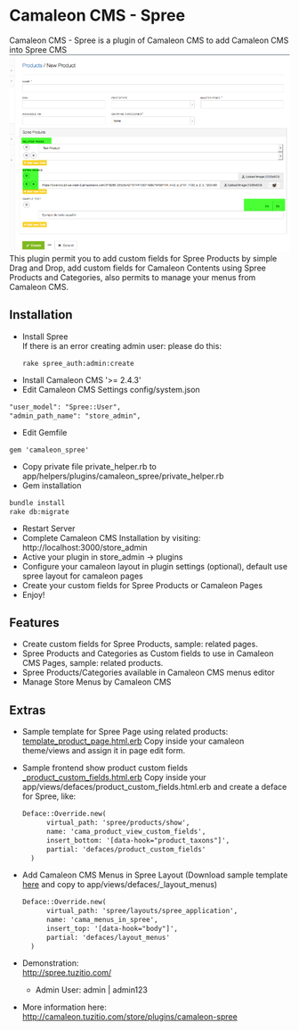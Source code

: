 # Camaleon CMS - Spree 
Camaleon CMS - Spree is a plugin of Camaleon CMS to add Camaleon CMS into Spree CMS
![](screenshot.png)
This plugin permit you to add custom fields for Spree Products by simple Drag and Drop, add custom fields for Camaleon Contents using Spree Products and Categories, also permits to manage your menus from Camaleon CMS.
## Installation
* Install Spree   
    If there is an error creating admin user: please do this:
    ```
    rake spree_auth:admin:create
    ```
* Install Camaleon CMS '>= 2.4.3'
* Edit Camaleon CMS Settings config/system.json
 ```
 "user_model": "Spree::User",
 "admin_path_name": "store_admin",
 ```
* Edit Gemfile
```
gem 'camaleon_spree'
```
* Copy private file private_helper.rb to app/helpers/plugins/camaleon_spree/private_helper.rb
* Gem installation
```
bundle install
rake db:migrate
```
* Restart Server
* Complete Camaleon CMS Installation by visiting: http://localhost:3000/store_admin
* Active your plugin in store_admin -> plugins
* Configure your camaleon layout in plugin settings (optional), default use spree layout for camaleon pages
* Create your custom fields for Spree Products or Camaleon Pages
* Enjoy!

## Features
* Create custom fields for Spree Products, sample: related pages.
* Spree Products and Categories as Custom fields to use in Camaleon CMS Pages, sample: related products.
* Spree Products/Categories available in Camaleon CMS menus editor
* Manage Store Menus by Camaleon CMS

## Extras
* Sample template for Spree Page using related products: [template_product_page.html.erb](app/views/plugins/camaleon_spree/examples/template_product_page.html.erb)
  Copy inside your camaleon theme/views and assign it in page edit form.
* Sample frontend show product custom fields [_product_custom_fields.html.erb](app/views/plugins/camaleon_spree/examples/_product_custom_fields.html.erb)
  Copy inside your app/views/defaces/product_custom_fields.html.erb and create a deface for Spree, like:    
  ```
  Deface::Override.new(
        virtual_path: 'spree/products/show',
        name: 'cama_product_view_custom_fields',
        insert_bottom: '[data-hook="product_taxons"]',
        partial: 'defaces/product_custom_fields'
    )
  ```
* Add Camaleon CMS Menus in Spree Layout (Download sample template [here](app/views/plugins/camaleon_spree/examples/_layout_menus.html.erb) and copy to app/views/defaces/_layout_menus)
  ```
  Deface::Override.new(
        virtual_path: 'spree/layouts/spree_application',
        name: 'cama_menus_in_spree',
        insert_top: '[data-hook="body"]',
        partial: 'defaces/layout_menus'
    )
  ```
* Demonstration:    
http://spree.tuzitio.com/   
    - Admin User: admin | admin123
        
* More information here:   
http://camaleon.tuzitio.com/store/plugins/camaleon-spree